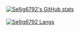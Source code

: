 [![Sellig6792's GitHub stats](https://github-readme-stats.vercel.app/api?username=Sellig6792&theme=radical)](https://github.com/anuraghazra/github-readme-stats)
<br>
<br>
[![Sellig6792 Langs](https://github-readme-stats.vercel.app/api/top-langs/?username=Sellig6792&theme=radical)](https://github.com/anuraghazra/github-readme-stats)